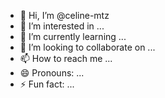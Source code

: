 - 👋 Hi, I’m @celine-mtz
- 👀 I’m interested in ...
- 🌱 I’m currently learning ...
- 💞️ I’m looking to collaborate on ...
- 📫 How to reach me ...
- 😄 Pronouns: ...
- ⚡ Fun fact: ...

<!---
celine-mtz/celine-mtz is a ✨ special ✨ repository because its `README.md` (this file) appears on your GitHub profile.
You can click the Preview link to take a look at your changes.
--->
